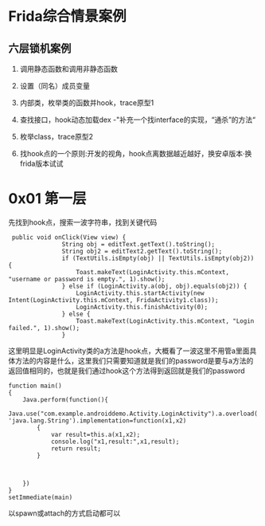 # Frida综合情景案例
## 六层锁机案例
1. 调用静态函数和调用非静态函数
2. 设置（同名）成员变量
3. 内部类，枚举类的函数并hook，trace原型1
4. 查找接口，hook动态加载dex -"补充一个找interface的实现，“通杀”的方法“
5. 枚举class，trace原型2

6. 找hook点的一个原则:开发的视角，hook点离数据越近越好，换安卓版本·换frida版本试试

# 0x01 第一层
先找到hook点，搜索一波字符串，找到关键代码
 ```
  public void onClick(View view) {
                String obj = editText.getText().toString();
                String obj2 = editText2.getText().toString();
                if (TextUtils.isEmpty(obj) || TextUtils.isEmpty(obj2)) {
                    Toast.makeText(LoginActivity.this.mContext, "username or password is empty.", 1).show();
                } else if (LoginActivity.a(obj, obj).equals(obj2)) {
                    LoginActivity.this.startActivity(new Intent(LoginActivity.this.mContext, FridaActivity1.class));
                    LoginActivity.this.finishActivity(0);
                } else {
                    Toast.makeText(LoginActivity.this.mContext, "Login failed.", 1).show();
                }
```
这里明显是LoginActivity类的a方法是hook点，大概看了一波这里不用管a里面具体方法的内容是什么，这里我们只需要知道就是我们的password是要与a方法的返回值相同的，也就是我们通过hook这个方法得到返回就是我们的password  
```
function main()
{
    Java.perform(function(){
        Java.use("com.example.androiddemo.Activity.LoginActivity").a.overload('java.lang.String', 'java.lang.String').implementation=function(x1,x2)
        {
            var result=this.a(x1,x2);
            console.log("x1,result:",x1,result);
            return result;
        }



    })
}
setImmediate(main)
```
以spawn或attach的方式启动都可以
